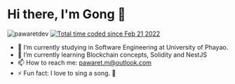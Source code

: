 # Hi there, I'm Gong 👋

<p float="left"> 
  <img src="https://komarev.com/ghpvc/?username=pawaretdev&label=Profile%20views&color=0e75b6&style=flat" alt="pawaretdev" /> 
  <a href="https://wakatime.com/@9d428ed7-f009-46c0-ab5f-a18fe7073753"><img src="https://wakatime.com/badge/user/9d428ed7-f009-46c0-ab5f-a18fe7073753.svg" alt="Total time coded since Feb 21 2022" /></a>
</p>

- 🔭 I’m currently studying in Software Engineering at University of Phayao.
- 🌱 I’m currently learning Blockchain concepts, Solidity and NestJS
- 📫 How to reach me: pawaret.m@outlook.com
- ⚡ Fun fact: I love to sing a song. 🤣
